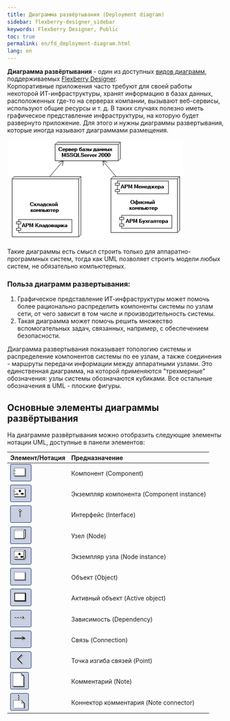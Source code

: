 ```yaml
---
title: Диаграмма развёртывания (Deployment diagram) 
sidebar: flexberry-designer_sidebar
keywords: Flexberry Designer, Public
toc: true
permalink: en/fd_deployment-diagram.html
lang: en
---
```


**Диаграмма развёртывания** - один из доступных [видов диаграмм](fd_editing-diagram.html), поддерживаемых [Flexberry Designer](fd_landing_page.html).  
Корпоративные приложения часто требуют для своей работы некоторой ИТ-инфраструктуры, хранят информацию в базах данных, расположенных где-то на серверах компании, вызывают веб-сервисы, используют общие ресурсы и т. д. В таких случаях полезно иметь графическое представление инфраструктуры, на которую будет развернуто приложение. Для этого и нужны диаграммы развертывания, которые иногда называют диаграммами размещения.

![](/images/pages/products/flexberry-designer/diagram/deployment-diagram.png)

Такие диаграммы есть смысл строить только для аппаратно-программных систем, тогда как UML позволяет строить модели любых систем, не обязательно компьютерных.

### Польза диаграмм развертывания:

1. Графическое представление ИТ-инфраструктуры может помочь более рационально распределить компоненты системы по узлам сети, от чего зависит в том числе и производительность системы.
2. Такая диаграмма может помочь решить множество вспомогательных задач, связанных, например, с обеспечением безопасности.

Диаграмма развертывания показывает топологию системы и распределение компонентов системы по ее узлам, а также соединения - маршруты передачи информации между аппаратными узлами. Это единственная диаграмма, на которой применяются "трехмерные" обозначения: узлы системы обозначаются кубиками. Все остальные обозначения в UML - плоские фигуры. 

## Основные элементы диаграммы развёртывания

На диаграмме развёртывания можно отобразить следующие элементы нотации UML, доступные в панели элементов: 

Элемент/Нотация | Предназначение
:--------------------------------|:----------------------------------------------------------
![](/images/pages/products/flexberry-designer/diagram/component.jpg) | Компонент (Component)
![](/images/pages/products/flexberry-designer/diagram/componentinstance.jpg) | Экземпляр компонента (Component instance)
![](/images/pages/products/flexberry-designer/diagram/interface.jpg) | Интерфейс (Interface)
![](/images/pages/products/flexberry-designer/diagram/node.jpg) | Узел (Node)
![](/images/pages/products/flexberry-designer/diagram/nodeinstance.jpg) | Экземпляр узла (Node instance)
![](/images/pages/products/flexberry-designer/diagram/instance.jpg) | Объект (Object)
![](/images/pages/products/flexberry-designer/diagram/activeobject1.jpg)  | Активный объект (Active object)
![](/images/pages/products/flexberry-designer/diagram/dependency1.jpg) | Зависимость (Dependency)
![](/images/pages/products/flexberry-designer/diagram/connection.jpg) | Связь (Connection)
![](/images/pages/products/flexberry-designer/diagram/corner.jpg) | Точка изгиба связей (Point)
![](/images/pages/products/flexberry-designer/diagram/note.jpg) | Комментарий (Note)
![](/images/pages/products/flexberry-designer/diagram/noteconn.jpg) | Коннектор комментария (Note connector)
